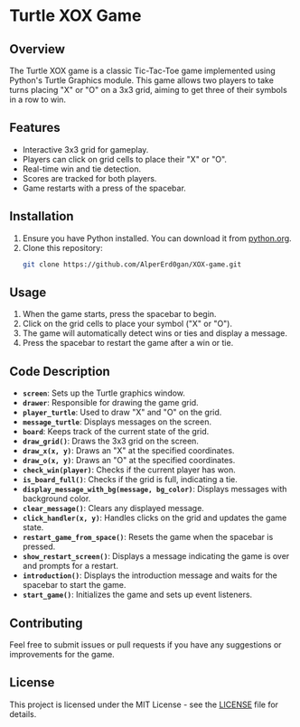 # Turtle XOX Game

## Overview

The Turtle XOX game is a classic Tic-Tac-Toe game implemented using Python's Turtle Graphics module. This game allows two players to take turns placing "X" or "O" on a 3x3 grid, aiming to get three of their symbols in a row to win.

## Features

- Interactive 3x3 grid for gameplay.
- Players can click on grid cells to place their "X" or "O".
- Real-time win and tie detection.
- Scores are tracked for both players.
- Game restarts with a press of the spacebar.

## Installation

1. Ensure you have Python installed. You can download it from [python.org](https://www.python.org/downloads/).
2. Clone this repository:
   ```sh
   git clone https://github.com/AlperErd0gan/XOX-game.git
## Usage

1. When the game starts, press the spacebar to begin.
2. Click on the grid cells to place your symbol ("X" or "O").
3. The game will automatically detect wins or ties and display a message.
4. Press the spacebar to restart the game after a win or tie.

## Code Description

- **`screen`**: Sets up the Turtle graphics window.
- **`drawer`**: Responsible for drawing the game grid.
- **`player_turtle`**: Used to draw "X" and "O" on the grid.
- **`message_turtle`**: Displays messages on the screen.
- **`board`**: Keeps track of the current state of the grid.
- **`draw_grid()`**: Draws the 3x3 grid on the screen.
- **`draw_x(x, y)`**: Draws an "X" at the specified coordinates.
- **`draw_o(x, y)`**: Draws an "O" at the specified coordinates.
- **`check_win(player)`**: Checks if the current player has won.
- **`is_board_full()`**: Checks if the grid is full, indicating a tie.
- **`display_message_with_bg(message, bg_color)`**: Displays messages with background color.
- **`clear_message()`**: Clears any displayed message.
- **`click_handler(x, y)`**: Handles clicks on the grid and updates the game state.
- **`restart_game_from_space()`**: Resets the game when the spacebar is pressed.
- **`show_restart_screen()`**: Displays a message indicating the game is over and prompts for a restart.
- **`introduction()`**: Displays the introduction message and waits for the spacebar to start the game.
- **`start_game()`**: Initializes the game and sets up event listeners.

## Contributing

Feel free to submit issues or pull requests if you have any suggestions or improvements for the game.

## License

This project is licensed under the MIT License - see the [LICENSE](LICENSE) file for details.
